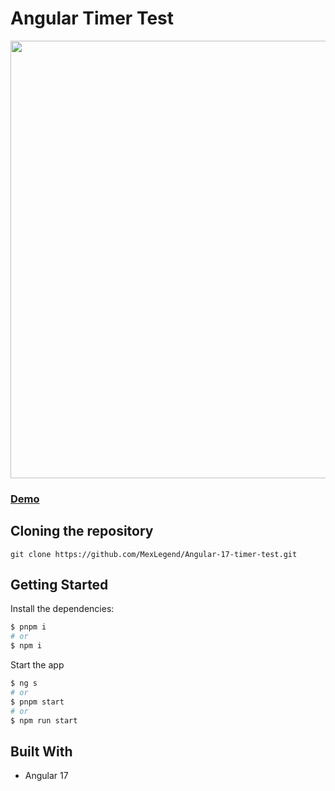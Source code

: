# Angular Timer Test

<img src="https://res.cloudinary.com/devmexsoft/image/upload/v1701722693/Projects%20Thumbnails/Angflix_Thumbnail_ghrkza.png" height="700px"/>

### [Demo](https://angular-timer-test.vercel.app)

## Cloning the repository

```shell
git clone https://github.com/MexLegend/Angular-17-timer-test.git
```

## Getting Started

Install the dependencies:

```sh
$ pnpm i
# or
$ npm i
```

Start the app

```sh
$ ng s
# or
$ pnpm start
# or
$ npm run start
```

## Built With

- Angular 17

